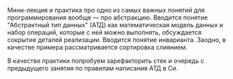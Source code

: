 Мини-лекция и практика про одно из самых важных понятий для программирования вообще — про абстракцию. Вводится понятие "Абстрактный тип данных" (АТД) как математическая модель данных и набор операций, которые с ней можно выполнять, обсуждается сокрытие деталей реализации. Вводится понятие инварианта. Заодно, в качестве примера рассматривается сортировка слиянием.

В качестве практики попробуем зарефакторить стек и очередь с предыдущего занятия по правилам написания АТД в Си.